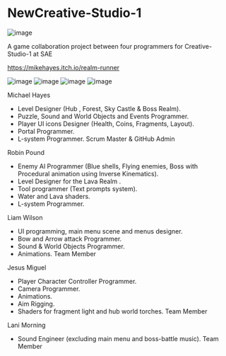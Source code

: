 # NewCreative-Studio-1

![image](https://github.com/robinpound/Realm-Runner/assets/54936470/a24e56d5-912b-4e86-9aa1-43931b9b7c88)

A game collaboration project between four programmers for Creative-Studio-1 at SAE

https://mikehayes.itch.io/realm-runner


![image](https://github.com/robinpound/Realm-Runner/assets/54936470/aa0c6e5d-a16e-4e13-9606-af64ea55ea9c)
![image](https://github.com/robinpound/Realm-Runner/assets/54936470/fc7e427d-fd3e-4ba6-a5af-5df5e115e421)
![image](https://github.com/robinpound/Realm-Runner/assets/54936470/8613889f-5833-4a34-a0af-52bb77bb7671)
![image](https://github.com/robinpound/Realm-Runner/assets/54936470/3f7b989e-5e43-4eae-9aee-a4615a75d5a0)


Michael Hayes	
- Level Designer (Hub , Forest, Sky Castle & Boss Realm).
- Puzzle, Sound and World Objects and Events Programmer.
- Player UI icons Designer (Health, Coins, Fragments, Layout).
- Portal Programmer.
- L-system Programmer.	Scrum Master & GitHub Admin
  
Robin Pound
- Enemy AI Programmer  (Blue shells, Flying enemies, Boss with Procedural animation using Inverse Kinematics).
- Level Designer for the Lava Realm .
- Tool programmer (Text prompts system).
- Water and Lava shaders.
- L-system Programmer.
  
Liam Wilson
- UI programming, main menu scene and menus designer.
- Bow and Arrow attack Programmer.
- Sound & World Objects Programmer.
- Animations.	Team Member
  
Jesus Miguel
- Player Character Controller Programmer.
- Camera Programmer.
- Animations.
- Aim Rigging.
- Shaders for fragment light and hub world torches.	Team Member
  
Lani Morning
- Sound Engineer (excluding main menu and boss-battle music).	Team Member
